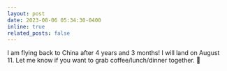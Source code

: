 ```yaml
---
layout: post
date: 2023-08-06 05:34:30-0400
inline: true
related_posts: false
---
```


I am flying back to China after 4 years and 3 months! I will land on August 11. Let me know if you want to grab coffee/lunch/dinner together. 🛬